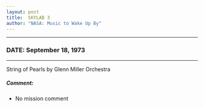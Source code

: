```yaml
---
layout: post
title:  SKYLAB 3
author: "NASA: Music to Wake Up By"
---
```


----
### DATE: September 18, 1973
----
String of Pearls by Glenn Miller Orchestra

##### Comment:
* No mission comment
